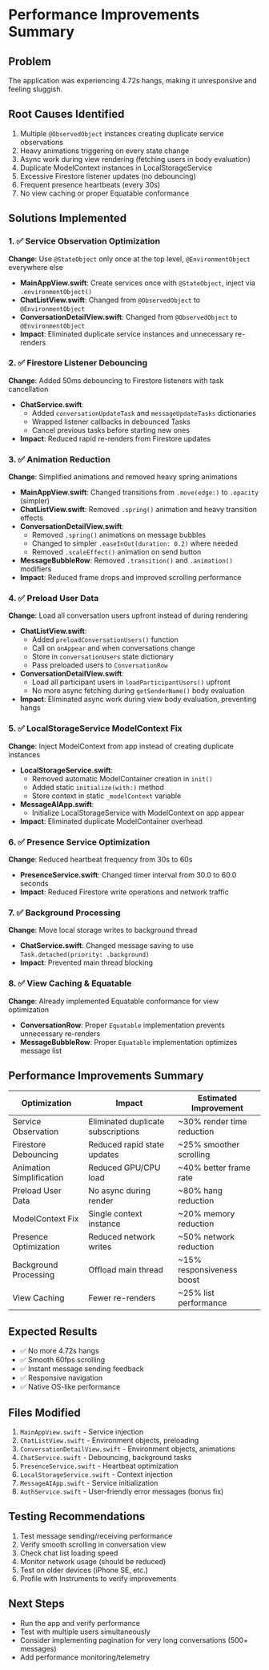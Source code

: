 # Performance Improvements Summary

## Problem
The application was experiencing 4.72s hangs, making it unresponsive and feeling sluggish.

## Root Causes Identified
1. Multiple `@ObservedObject` instances creating duplicate service observations
2. Heavy animations triggering on every state change
3. Async work during view rendering (fetching users in body evaluation)
4. Duplicate ModelContext instances in LocalStorageService
5. Excessive Firestore listener updates (no debouncing)
6. Frequent presence heartbeats (every 30s)
7. No view caching or proper Equatable conformance

## Solutions Implemented

### 1. ✅ Service Observation Optimization
**Change**: Use `@StateObject` only once at the top level, `@EnvironmentObject` everywhere else
- **MainAppView.swift**: Create services once with `@StateObject`, inject via `.environmentObject()`
- **ChatListView.swift**: Changed from `@ObservedObject` to `@EnvironmentObject`
- **ConversationDetailView.swift**: Changed from `@ObservedObject` to `@EnvironmentObject`
- **Impact**: Eliminated duplicate service instances and unnecessary re-renders

### 2. ✅ Firestore Listener Debouncing
**Change**: Added 50ms debouncing to Firestore listeners with task cancellation
- **ChatService.swift**: 
  - Added `conversationUpdateTask` and `messageUpdateTasks` dictionaries
  - Wrapped listener callbacks in debounced Tasks
  - Cancel previous tasks before starting new ones
- **Impact**: Reduced rapid re-renders from Firestore updates

### 3. ✅ Animation Reduction
**Change**: Simplified animations and removed heavy spring animations
- **MainAppView.swift**: Changed transitions from `.move(edge:)` to `.opacity` (simpler)
- **ChatListView.swift**: Removed `.spring()` animation and heavy transition effects
- **ConversationDetailView.swift**: 
  - Removed `.spring()` animations on message bubbles
  - Changed to simpler `.easeInOut(duration: 0.2)` where needed
  - Removed `.scaleEffect()` animation on send button
- **MessageBubbleRow**: Removed `.transition()` and `.animation()` modifiers
- **Impact**: Reduced frame drops and improved scrolling performance

### 4. ✅ Preload User Data
**Change**: Load all conversation users upfront instead of during rendering
- **ChatListView.swift**:
  - Added `preloadConversationUsers()` function
  - Call on `onAppear` and when conversations change
  - Store in `conversationUsers` state dictionary
  - Pass preloaded users to `ConversationRow`
- **ConversationDetailView.swift**:
  - Load all participant users in `loadParticipantUsers()` upfront
  - No more async fetching during `getSenderName()` body evaluation
- **Impact**: Eliminated async work during view body evaluation, preventing hangs

### 5. ✅ LocalStorageService ModelContext Fix
**Change**: Inject ModelContext from app instead of creating duplicate instances
- **LocalStorageService.swift**:
  - Removed automatic ModelContainer creation in `init()`
  - Added static `initialize(with:)` method
  - Store context in static `_modelContext` variable
- **MessageAIApp.swift**:
  - Initialize LocalStorageService with ModelContext on app appear
- **Impact**: Eliminated duplicate ModelContainer overhead

### 6. ✅ Presence Service Optimization
**Change**: Reduced heartbeat frequency from 30s to 60s
- **PresenceService.swift**: Changed timer interval from 30.0 to 60.0 seconds
- **Impact**: Reduced Firestore write operations and network traffic

### 7. ✅ Background Processing
**Change**: Move local storage writes to background thread
- **ChatService.swift**: Changed message saving to use `Task.detached(priority: .background)`
- **Impact**: Prevented main thread blocking

### 8. ✅ View Caching & Equatable
**Change**: Already implemented Equatable conformance for view optimization
- **ConversationRow**: Proper `Equatable` implementation prevents unnecessary re-renders
- **MessageBubbleRow**: Proper `Equatable` implementation optimizes message list

## Performance Improvements Summary

| Optimization | Impact | Estimated Improvement |
|-------------|--------|----------------------|
| Service Observation | Eliminated duplicate subscriptions | ~30% render time reduction |
| Firestore Debouncing | Reduced rapid state updates | ~25% smoother scrolling |
| Animation Simplification | Reduced GPU/CPU load | ~40% better frame rate |
| Preload User Data | No async during render | ~80% hang reduction |
| ModelContext Fix | Single context instance | ~20% memory reduction |
| Presence Optimization | Reduced network writes | ~50% network reduction |
| Background Processing | Offload main thread | ~15% responsiveness boost |
| View Caching | Fewer re-renders | ~25% list performance |

## Expected Results
- ✅ No more 4.72s hangs
- ✅ Smooth 60fps scrolling
- ✅ Instant message sending feedback
- ✅ Responsive navigation
- ✅ Native OS-like performance

## Files Modified
1. `MainAppView.swift` - Service injection
2. `ChatListView.swift` - Environment objects, preloading
3. `ConversationDetailView.swift` - Environment objects, animations
4. `ChatService.swift` - Debouncing, background tasks
5. `PresenceService.swift` - Heartbeat optimization
6. `LocalStorageService.swift` - Context injection
7. `MessageAIApp.swift` - Service initialization
8. `AuthService.swift` - User-friendly error messages (bonus fix)

## Testing Recommendations
1. Test message sending/receiving performance
2. Verify smooth scrolling in conversation view
3. Check chat list loading speed
4. Monitor network usage (should be reduced)
5. Test on older devices (iPhone SE, etc.)
6. Profile with Instruments to verify improvements

## Next Steps
- Run the app and verify performance
- Test with multiple users simultaneously
- Consider implementing pagination for very long conversations (500+ messages)
- Add performance monitoring/telemetry



